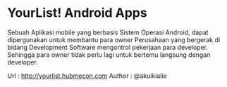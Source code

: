 # YourList! Android Apps

Sebuah Aplikasi mobile yang berbasis Sistem Operasi Android, dapat dipergunakan untuk membantu para owner Perusahaan yang bergerak
di bidang Development Software mengontrol pekerjaan para developer. Sehingga para owner tidak perlu lagi untuk bertemu 
langsung dengan developer.


Url : http://yourlist.hubmecon.com
Author : @akuikialie
